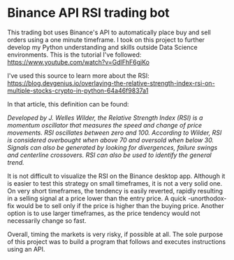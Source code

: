 # Binance API RSI trading bot

This trading bot uses Binance's API to automatically place buy and sell orders using a one minute timeframe. I took on this project to further develop my Python understanding and  skills outside Data Science environments. This is the tutorial I've followed: https://www.youtube.com/watch?v=GdlFhF6gjKo

I've used this source to learn more about the RSI: https://blog.devgenius.io/overlaying-the-relative-strength-index-rsi-on-multiple-stocks-crypto-in-python-64a46f9837a1

In that article, this definition can be found: 

*Developed by J. Welles Wilder, the Relative Strength Index (RSI) is a momentum oscillator that measures the speed and change of price movements. RSI oscillates between zero and 100. According to Wilder, RSI is considered overbought when above 70 and oversold when below 30. Signals can also be generated by looking for divergences, failure swings and centerline crossovers. RSI can also be used to identify the general trend.*

It is not difficult to visualize the RSI on the Binance desktop app. Although it is easier to test this strategy on small timeframes, it is not a very solid one. On very short timeframes, the tendency is easily reverted, rapidly resulting in a selling signal at a price lower than the entry price. A quick -unorthodox- fix would be to sell only if the price is higher than the buying price. Another option is to use larger timeframes, as the price tendency would not necessarily change so fast. 

Overall, timing the markets is very risky, if possible at all. The sole purpose of this project was to build a program that follows and executes instructions using an API. 
